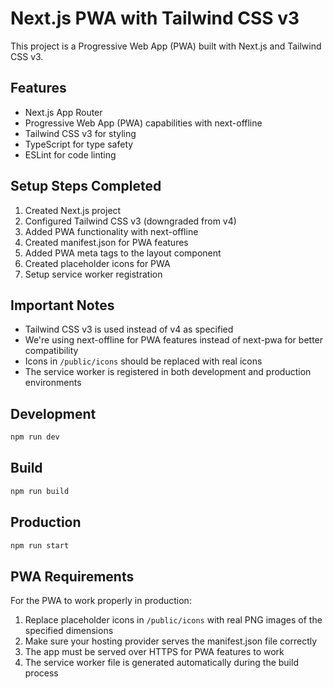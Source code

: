 # Next.js PWA with Tailwind CSS v3

This project is a Progressive Web App (PWA) built with Next.js and Tailwind CSS v3.

## Features

- Next.js App Router
- Progressive Web App (PWA) capabilities with next-offline
- Tailwind CSS v3 for styling
- TypeScript for type safety
- ESLint for code linting

## Setup Steps Completed

1. Created Next.js project
2. Configured Tailwind CSS v3 (downgraded from v4)
3. Added PWA functionality with next-offline
4. Created manifest.json for PWA features
5. Added PWA meta tags to the layout component
6. Created placeholder icons for PWA
7. Setup service worker registration

## Important Notes

- Tailwind CSS v3 is used instead of v4 as specified
- We're using next-offline for PWA features instead of next-pwa for better compatibility
- Icons in `/public/icons` should be replaced with real icons
- The service worker is registered in both development and production environments

## Development

```bash
npm run dev
```

## Build

```bash
npm run build
```

## Production

```bash
npm run start
```

## PWA Requirements

For the PWA to work properly in production:

1. Replace placeholder icons in `/public/icons` with real PNG images of the specified dimensions
2. Make sure your hosting provider serves the manifest.json file correctly
3. The app must be served over HTTPS for PWA features to work
4. The service worker file is generated automatically during the build process 